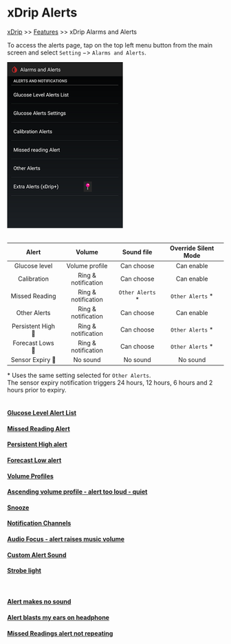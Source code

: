 # xDrip Alerts  
[xDrip](../README.md) >> [Features](./Features_page.md) >> xDrip Alarms and Alerts  
  
To access the alerts page, tap on the top left menu button from the main screen and select `Setting` &#8722;> `Alarms and Alerts`.  
  
![](./images/Alerts.png)  
<br/>  
  
|  Alert |  Volume |  Sound file |  Override Silent Mode |  
| :----: | :-----: | :---------: | :-------------------: |  
| Glucose level | Volume profile | Can choose | Can enable |  
| Calibration | Ring & notification | Can choose | Can enable |  
| Missed Reading | Ring & notification | `Other Alerts` \* | `Other Alerts` \* | 
| Other Alerts | Ring & notification | Can choose | Can enable |  
| Persistent High 📍 | Ring & notification | Can choose | `Other Alerts` \* |  
| Forecast Lows 📍 | Ring & notification | Can choose | `Other Alerts` \* |  
| Sensor Expiry 📍 | No sound | No sound | No sound |  
  
 \* Uses the same setting selected for `Other Alerts`.  
 The sensor expiry notification triggers 24 hours, 12 hours, 6 hours and 2 hours prior to expiry.  
 <br/>  
  
#### [Glucose Level Alert List](./Glucose-level-alerts.md)
#### [Missed Reading Alert](./Alerts/MissedReading.md)
#### [Persistent High alert](./Alerts/PersistentHigh.md)
#### [Forecast Low alert](./Alerts/ForecastLow.md)
#### [Volume Profiles](./Volume-profiles.md)  
#### [Ascending volume profile - alert too loud - quiet](./Ascending-volume-profile.md)
#### [Snooze](./Snooze.md)
#### [Notification Channels](./Notification-channels.md)
#### [Audio Focus - alert raises music volume](./AudioFocus.md)
#### [Custom Alert Sound](./Custom-Alert-Sound.md)
#### [Strobe light](./Alerts/TurnLightOn.md)  
<br/>  

#### [Alert makes no sound](./Silent-alert.md)
#### [Alert blasts my ears on headphone](./Force-Speaker.md)
#### [Missed Readings alert not repeating](./MissedSignalAlert.md)
